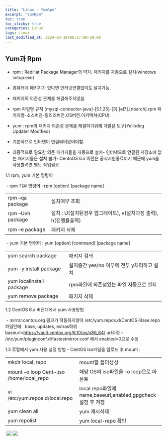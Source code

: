 ```yaml
---
title: "Linux - YumRpm"
excerpt: "YumRpm"
toc: true
toc_sticky: true
categories: Linux
tags: Linux
last_modified_at: 2024-03-19T08:17:00-18:00
---
```



## Yum과 Rpm


- rpm : RedHat Package Manager의 약자. 패키지를 자동으로 설치(windows setup.exe)  
- 컴퓨터에 패키지가 있다면 인터넷연결없이도 설치가능.  
- 패키지의 의존성 문제를 해결해주지않음.  
- rpm 파일명 규칙 [mysql-connector-java]-[5.1.25]-[3].[el7].[noarch].rpm 패키지명-소스버젼-릴리즈버전.OS버전.아키택쳐(CPU)

- yum : rpm의 패키지 의존성 문제를 해결하기위해 개발된 도구(Yellodog Updater Modified)  
- 기본적으로 인터넷이 연결되어있어야함.  
- 최종적으로 필요한 의존 패키지들을 자동으로 설치- 인터넷으로 연결된 저장소에 없는 패키지들은 설치 불가- CentoOS 6.x 버전은 공식지원종료이기 때문에 yum을 사용할려면 별도 작업필요

1.1 rpm, yum 기본 명령어

 - rpm 기본 명령어 : rpm [option] [package name]

|                  |                                           |
| ---------------- | ----------------------------------------- |
| rpm –qa package  | 설치여부 조회                                   |
| rpm –Uvh package | 설치 : U(설치된경우 업그레이드), v(설치과정 출력), h(진행률출력) |
| rpm –e package   | 패키지 삭제                                    |

 - yum 기본 명령어 : yum [option] [command] [package name]

|   |   |
|---|---|
|yum search package|패키지 검색|
|yum –y install package|설치중간 yes/no 여부에 전부 y처리하고 설치|
|yum localinstall package|rpm파일에 의존성있는 파일 자동으로 설치|
|yum remove package|패키지 삭제|

1.2 CentOS 6.x 버전대에서 yum 사용방법

 - mirror.centos.org 링크가 작동하지않아 /etc/yum.repos.d/CentOS-Base.repo 파일안에   base, updates, extras하위 baseurl=https://vault.centos.org/6.10/os/x86_64/ url수정 - /etc/yum/pluginconf.d/fastestmirror.conf 에서 enabled=0으로 수정

1.3 로컬에서 yum 사용 설정 방법 - CentOS iso파일을 업로드 후 mount :

|   |   |
|---|---|
|mkdir local_repo|mount할 폴더생성|
|mount –o loop Cent~.iso /home/local_repo|해당 OS의 iso파일을 –o loop으로 마운트|
|vi /etc/yum.repos.d/local.repo|local.repo파일에 name,baseurl,enabled,gpgcheck 설정 후 저장|
|yum clean all|yum 캐시삭제|
|yum repolist|yum local-repo 확인|

 ![](https://i.imgur.com/ZgvKHPU.png)
![](https://i.imgur.com/3NGTmxh.png)


